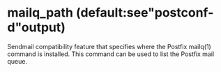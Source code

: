 # mailq_path (default:see"postconf-d"output) 


Sendmail compatibility feature that specifies where the Postfix
mailq(1) command is installed. This command can be used to
list the Postfix mail queue.



